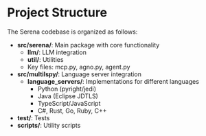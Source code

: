 # Project Structure

The Serena codebase is organized as follows:

- **src/serena/**: Main package with core functionality
  - **llm/**: LLM integration
  - **util/**: Utilities
  - Key files: mcp.py, agno.py, agent.py
- **src/multilspy/**: Language server integration
  - **language_servers/**: Implementations for different languages
    - Python (pyright/jedi)
    - Java (Eclipse JDTLS)
    - TypeScript/JavaScript
    - C#, Rust, Go, Ruby, C++
- **test/**: Tests
- **scripts/**: Utility scripts